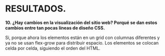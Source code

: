 # RESULTADOS.



**10. ¿Hay cambios en la visualización del sitio web? Porqué se
dan estos cambios entre tan pocas líneas de diseño CSS.**

Si, porque ahora los elementos están en un grid con columnas diferentes y ya no se usan flex-grow para distribuir espacio.
Los elementos se colocan celda por celda, siguiendo el orden del HTML.
